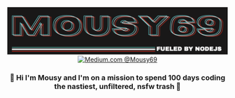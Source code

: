 <div align="center">
<img src="https://github.com/mousy69/mousy69/blob/main/Screen%20Shot%202021-02-15%20at%2012.17.30%20PM.png?raw=true"/>
<a href="https://medium.com/@Mousy69"><img src="https://img.shields.io/badge/Medium.com-%40Mousy69-yellowgreen?maxAge=3600" " alt="Medium.com @Mousy69" /></a>
<h3>🌱 Hi I'm Mousy and I'm on a mission to spend 100 days coding the nastiest, unfiltered, nsfw trash 🌱</h3>
</div>
<!--
**mousy69/mousy69** is a ✨ _special_ ✨ repository because its `README.md` (this file) appears on your GitHub profile.

Here are some ideas to get you started:

- 🔭 I’m currently working on ...
- 🌱 I’m currently learning ...
- 👯 I’m looking to collaborate on ...
- 🤔 I’m looking for help with ...
- 💬 Ask me about ...
- 📫 How to reach me: ...
- 😄 Pronouns: ...
- ⚡ Fun fact: ...
-->
